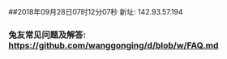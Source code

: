 ##2018年09月28日07时12分07秒 新址: 142.93.57.194
### 兔友常见问题及解答: https://github.com/wanggonging/d/blob/w/FAQ.md

